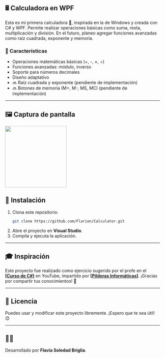 ## 🖩 Calculadora en WPF

Esta es mi primera calculadora 🎉, inspirada en la de Windows y creada con C# y WPF. Permite realizar operaciones básicas como suma, resta, multiplicación y división. En el futuro, planeo agregar funciones avanzadas como raíz cuadrada, exponente y memoria.

### 📌 Características
- Operaciones matemáticas básicas (+, -, ×, ÷)
- Funciones avanzadas: módulo, inverso
- Soporte para números decimales
- Diseño adaptativo
- 🔜 Raíz cuadrada y exponente (pendiente de implementación)
- 🔜 Botones de memoria (M+, M-, MS, MC) (pendiente de implementación)

---
## 🖼 Captura de pantalla  

<p align="left">
  <img src="https://res.cloudinary.com/dciovdqaf/image/upload/v1742846454/calculator_rx6epl.webp" width="200">
</p>

## 🚀 Instalación

1. Clona este repositorio:
   ```sh
   git clone https://github.com/Flarien/Calculator.git
   ```
2. Abre el proyecto en **Visual Studio**.
3. Compila y ejecuta la aplicación.

---

## 🎓 Inspiración

Este proyecto fue realizado como ejercicio sugerido por el profe en el **[[Curso de C#](https://www.youtube.com/playlist?list=PLU8oAlHdN5BmpIQGDSHo5e1r4ZYWQ8m4B)]** en YouTube, impartido por **[[Pildoras Informáticas](https://www.youtube.com/@pildorasinformaticas)]**. ¡Gracias por compartir tus conocimientos! 🙌


---

## 📜 Licencia

Puedes usar y modificar este proyecto libremente. ¡Espero que te sea útil! 😊

---

## 👩‍💻 

Desarrollado por **Flavia Soledad Briglia**.  

